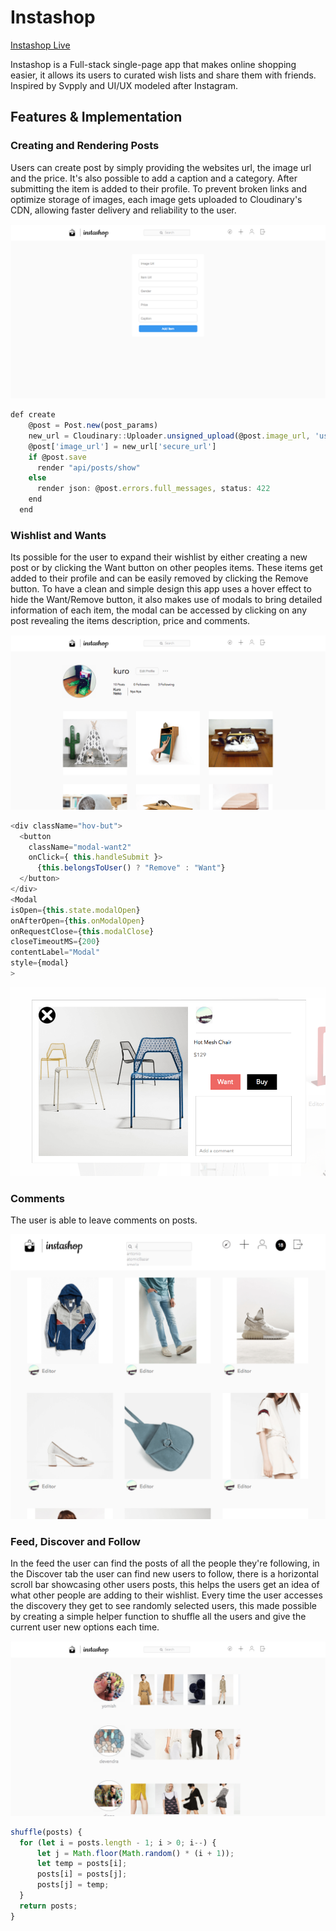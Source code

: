 # Instashop

[Instashop Live][heroku]

[heroku]: http://www.insta-shop.io/

Instashop is a Full-stack single-page app that makes online shopping easier, it allows its users to curated wish lists and share them with friends. Inspired by Svpply and UI/UX modeled after Instagram.

## Features & Implementation

### Creating and Rendering Posts


Users can create post by simply providing the websites url, the image url and the price. It's also possible to add a caption and a category. After submitting the item is added to their profile. To prevent broken links and optimize storage of images, each image gets uploaded to Cloudinary's CDN, allowing faster delivery and reliability to the user.

![image of post-form](/docs/screenshots/post.png)

```js
def create
    @post = Post.new(post_params)
    new_url = Cloudinary::Uploader.unsigned_upload(@post.image_url, 'user_post')
    @post['image_url'] = new_url['secure_url']
    if @post.save
      render "api/posts/show"
    else
      render json: @post.errors.full_messages, status: 422
    end
  end
```

### Wishlist and Wants

Its possible for the user to expand their wishlist by either creating a new post or by clicking the Want button on other peoples items. These items get added to their profile and can be easily removed by clicking the Remove button.
To have a clean and simple design this app uses a hover effect to hide the Want/Remove button, it also makes use of modals to bring detailed information of each item, the modal can be accessed by clicking on any post revealing the items description, price and comments.

![image of a users profile](/docs/screenshots/profile.png)

```js
<div className="hov-but">
  <button
  	className="modal-want2"
  	onClick={ this.handleSubmit }>
  	  {this.belongsToUser() ? "Remove" : "Want"}
  </button>
</div>
<Modal
isOpen={this.state.modalOpen}
onAfterOpen={this.onModalOpen}
onRequestClose={this.modalClose}
closeTimeoutMS={200}
contentLabel="Modal"
style={modal}
>
```

![image of a modal](/docs/screenshots/modal.png)


### Comments

The user is able to leave comments on posts.

![image of a post](/docs/screenshots/feed.png)

### Feed, Discover and Follow

In the feed the user can find the posts of all the people they're following, in the Discover tab the user can find new users to follow, there is a horizontal scroll bar showcasing other users posts, this helps the users get an idea of what other people are adding to their wishlist. Every time the user accesses the discovery they get to see randomly selected users, this made possible by creating a simple helper function to shuffle all the users and give the current user new options each time.

![image of the discover page](/docs/screenshots/discover.png)

```js
shuffle(posts) {
  for (let i = posts.length - 1; i > 0; i--) {
      let j = Math.floor(Math.random() * (i + 1));
      let temp = posts[i];
      posts[i] = posts[j];
      posts[j] = temp;
  }
  return posts;
}
```

